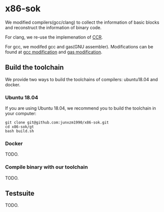 # x86-sok

We modified compilers(gcc/clang) to collect the information of basic blocks and reconstruct the information of binary code.

For clang, we re-use the implemenation of [CCR](https://github.com/kevinkoo001/CCR).

For gcc, we modifed gcc and gas(GNU assembler).
Modifications can be found at [gcc modification](https://github.com/junxzm1990/x86-sok/blob/master/gt/gcc/gcc-8.1.0/patch_f4eef700) and [gas modification](https://github.com/junxzm1990/x86-sok/blob/master/gt/binutils/patch_as_2_30).

## Build the toolchain

We provide two ways to build the toolchains of compilers: ubuntu18.04 and docker.

### Ubuntu 18.04

If you are using Ubuntu 18.04, we recommend you to build the toolchain in your computer:

```
git clone git@github.com:junxzm1990/x86-sok.git
cd x86-sok/gt
bash build.sh
```


### Docker

TODO.


### Compile binary with our toolchain

TODO.

## Testsuite

TODO.
